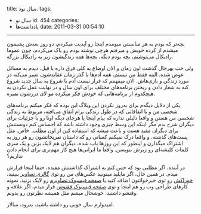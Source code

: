 title: سال نود.
tags:
  - سال نو
id: 454
categories:
  - یاد‌داشت‌ها
date: 2011-03-31 00:54:10
---

بچه‌تر که بودم به هر مناسبتی میومدم اینجا رو آپدیت میکردم، دو روز بعدش پشیمون میشدم از کرده خویش و میرفتم هرچی نوشته بودم رو پاک می‌کردم، چون عموما رادیکال می‌نوشتم، بچه بودم دیگه، بچه‌ها همه زندگیشون زیر یه رادیکال بزرگه.

ولی خب بهرحال گذشت اون زمان و الان اوضاع به کلی فرق داره با قبل. دیدم به مسائل عوض شده. البته فقط من نیستم، همه آدم‌ها با گذر زمان عقایدشون تغییر می‌کنه در مورد زندگی و بازی‌هاش. الان میفهمم که قرار نیست آدم با شروع یه سال جدید شروع کنه به شعار دادن و ریختن برنامه‌های مختلف برای اون سال و در نهایت عمل نکردن به هیچکدوم از برنامه‌هایی که خودش فکر میکرده مو لای درزشون نمیره.

یکی از دلایل دیگه‌م برای به‌روز نکردن این وبلاگ این بوده که فکر میکنم برنامه‌های شخصی من و یا اتفاقاتی که در طول زندگی برام اتفاق می‌افته، مربوط به زندگی شخصی من هستن و واقعا دلیلی نداره که بیام اینجا یا هرجای دیگه اونا رو با جزئیات برای دیگران شرح بدم مگر اینکه این وسط چیزی وجود داشته باشه که احساس کنم دونستنش برای دیگران مفید هست و باعث میشه که استفاده کنن از اون مطلب ِ خاص. مثل پست‌های گذشته. و واقعا درک نمیکنم کسانی رو که داستان تفریحاتشون رو هر روز به اشتراک میگذارن و اینطور که این روزها باب شده، دیگران هم لایک بزنن و یک سری کلمات کلیشه‌ای رو زیرش بنویسن. واقعا ما ایرانی‌ها هیچ کار مهم‌تری برای انجام دادن نداریم؟

در آینده، اگر مطلبی بود که حس کنم به اشتراک گذاشتنش مفیده، حتما اینجا قرارش میدم. در همین حال، اگر مایلید میتونید عکس‌های من رو توی [گالری تصاویر](http://photo.sallar.ir) ببینید، [خوراکش](http://feeds.feedburner.com/sallarphotos) رو توی خبرخوانتون اضافه کنید یا [صفحه فیسبوک تصاویرم](http://www.facebook.com/sallar.photography) رو لایک بزنید. نمونه کارهای طراحی وب رو هم اینجا و توی [صفحه فیسبوک ققنوس](http://www.facebook.com/p5x.org) قرار میدم، اگر علاقه و وقتشو داشتید، خوشحال میشم مثل همیشه نظرتون رو بدونم.

امیدوارم سال خوبی رو داشته باشید،
بدرود، سالار.